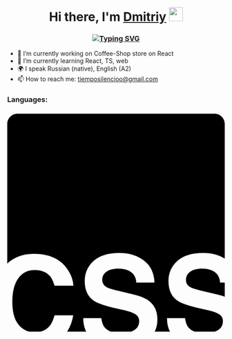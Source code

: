 <h1 align="center">Hi there, I'm <a href="https://daniilshat.ru/" target="_blank">Dmitriy</a> 
<img src="https://github.com/blackcater/blackcater/raw/main/images/Hi.gif" height="32"/></h1>
<h3 align="center"><a href="https://git.io/typing-svg"><img src="https://readme-typing-svg.herokuapp.com?font=Fira+Code&size=26&duration=2000&pause=10000&width=435&lines=%F0%9D%94%BD%F0%9D%95%A3%F0%9D%95%A0%F0%9D%95%9F%F0%9D%95%A5-%F0%9D%94%BC%F0%9D%95%9F%F0%9D%95%95+%F0%9D%95%8A%F0%9D%95%A0%F0%9D%95%97%F0%9D%95%A5%F0%9D%95%A8%F0%9D%95%92%F0%9D%95%A3%F0%9D%95%96+%F0%9D%94%BC%F0%9D%95%9F%F0%9D%95%98%F0%9D%95%9A%F0%9D%95%9F%F0%9D%95%96%F0%9D%95%96%F0%9D%95%A3" alt="Typing SVG" /></a></h3>



- 🔭 I’m currently working on Coffee-Shop store on React
- 🌱 I’m currently learning React, TS, web
- 🌍 I speak Russian (native), English (A2)
- 📫 How to reach me: tiemposilencioo@gmail.com
<!-- - ⚡ Fun fact: ... -->

<h3>Languages:<h3/> 
<svg role="img" viewBox="0 0 24 24" xmlns="http://www.w3.org/2000/svg"><title>CSS Wizardry</title><path d="M0 16.5V1.127C0 .502.506 0 1.127 0h21.748C23.498 0 24 .505 24 1.126V15.95c-.676-.413-1.467-.62-2.372-.62-1.258 0-2.212.296-2.862.886-.65.591-.974 1.333-.974 2.226 0 .979.336 1.698 1.008 2.158.397.276 1.114.53 2.151.765l1.056.237c.618.135 1.07.29 1.36.466.288.18.432.436.432.765 0 .564-.29.95-.872 1.157l-.024.008H20.68a1.528 1.528 0 0 1-.688-.462c-.185-.225-.31-.565-.372-1.021h-1.99c0 .56.109 1.053.325 1.483h-1.681c.196-.396.294-.837.294-1.32 0-.889-.297-1.568-.892-2.037-.384-.302-.952-.543-1.705-.724l-1.719-.412c-.663-.158-1.096-.296-1.299-.413a.858.858 0 0 1-.473-.799c0-.387.16-.69.48-.906.32-.217.75-.325 1.286-.325.482 0 .886.084 1.21.25.488.253.75.68.785 1.28h2.003c-.036-1.06-.425-1.869-1.167-2.426-.742-.557-1.639-.836-2.69-.836-1.258 0-2.212.296-2.861.886-.65.591-.975 1.333-.975 2.226 0 .979.336 1.698 1.008 2.158.397.276 1.114.53 2.152.765l1.055.237c.618.135 1.071.29 1.36.466.288.18.433.436.433.765 0 .564-.291.95-.873 1.157l-.025.008h-2.223a1.528 1.528 0 0 1-.688-.462c-.185-.225-.31-.565-.372-1.021h-1.99c0 .56.108 1.053.324 1.483H6.611a4.75 4.75 0 0 0 .667-1.801H5.215c-.14.514-.316.9-.528 1.157-.261.326-.603.54-1.026.644H2.42c-.45-.115-.839-.37-1.165-.762C.792 22.68.56 21.842.56 20.724c0-1.119.218-1.984.656-2.595.437-.611 1.035-.917 1.793-.917.744 0 1.305.217 1.684.65.212.243.386.604.52 1.082H7.3c-.032-.622-.262-1.242-.69-1.86-.776-1.1-2.003-1.65-3.68-1.65-1.168 0-2.145.355-2.929 1.067zm24 3.654v-1.562h-.518c-.036-.6-.298-1.026-.785-1.279-.325-.166-.728-.25-1.21-.25-.537 0-.966.108-1.286.325-.32.216-.48.518-.48.906 0 .357.157.623.473.799.203.117.636.255 1.299.413l1.718.412c.29.07.554.149.789.236z"/></svg>
